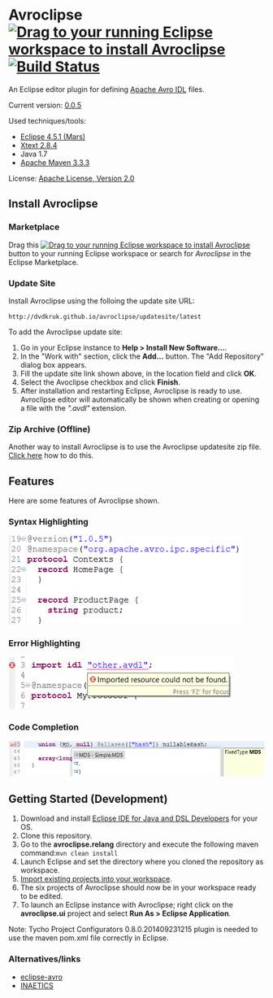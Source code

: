 # Avroclipse [![Drag to your running Eclipse workspace to install Avroclipse](https://marketplace.eclipse.org/sites/all/themes/solstice/_themes/solstice_marketplace/public/images/btn-install.png "Drag to your running Eclipse workspace to install Avroclipse")](http://marketplace.eclipse.org/marketplace-client-intro?mpc_install=2600501) [![Build Status](https://travis-ci.org/dvdkruk/avroclipse.svg)](https://travis-ci.org/dvdkruk/avroclipse)
An Eclipse editor plugin for defining [Apache Avro IDL](https://avro.apache.org/docs/1.7.7/idl.html) files. 

Current version: [0.0.5](https://github.com/dvdkruk/avroclipse/releases/tag/0.0.5)

Used techniques/tools:
- [Eclipse 4.5.1 (Mars)](http://www.eclipse.org/home/index.php)
- [Xtext 2.8.4](https://eclipse.org/Xtext/)
- Java 1.7
- [Apache Maven 3.3.3](https://maven.apache.org/)

License: [Apache License, Version 2.0](https://github.com/dvdkruk/avroclipse/blob/master/LICENSE)

## Install Avroclipse
### Marketplace
Drag this [![Drag to your running Eclipse workspace to install Avroclipse](https://marketplace.eclipse.org/sites/all/themes/solstice/_themes/solstice_marketplace/public/images/btn-install.png "Drag to your running Eclipse workspace to install Avroclipse")](http://marketplace.eclipse.org/marketplace-client-intro?mpc_install=2600501) button to your running Eclipse workspace or search for *Avroclipse* in the Eclipse Marketplace.

### Update Site
Install Avroclipse using the folloing the update site URL:
````
http://dvdkruk.github.io/avroclipse/updatesite/latest
````
To add the Avroclipse update site:

1. Go in your Eclipse instance to **Help > Install New Software...**. 
2. In the "Work with" section, click the **Add...** button. The "Add Repository" dialog box appears.
3. Fill the update site link shown above, in the location field and click **OK**.
4. Select the Avoclipse checkbox and click **Finish**.
5. After installation and restarting Eclipse, Avroclipse is ready to use. Avroclipse editor will automatically be shown when creating or opening a file with the *".avdl"* extension.

### Zip Archive (Offline)
Another way to install Avroclipse is to use the Avroclipse updatesite zip file. [Click here](https://github.com/dvdkruk/avroclipse/releases) how to do this.

## Features
Here are some features of Avroclipse shown.
### Syntax Highlighting
![Syntax Highlighting](https://github.com/dvdkruk/avroclipse/blob/master/avroclipse.releng/syntax_highlighting.gif)
### Error Highlighting
![Error Highlighting](https://github.com/dvdkruk/avroclipse/blob/master/avroclipse.releng/error_highlighting.gif)
### Code Completion 
![Code Completion](https://github.com/dvdkruk/avroclipse/blob/master/avroclipse.releng/code_completion.gif)

## Getting Started (Development)
1. Download and install [Eclipse IDE for Java and DSL Developers](http://www.eclipse.org/downloads/packages/eclipse-ide-java-and-dsl-developers/marsr) for your OS.
2. Clone this repository.
3. Go to the **avroclipse.relang** directory and execute the following maven command:````mvn clean install````
4. Launch Eclipse and set the directory where you cloned the repository as workspace.
5. [Import existing  projects into your workspace](http://help.eclipse.org/juno/index.jsp?topic=%2Forg.eclipse.platform.doc.user%2Ftasks%2Ftasks-importproject.htm).
6. The six projects of Avroclipse should now be in your workspace ready to be edited.
7. To launch an Eclipse instance with Avroclipse; right click on the **avroclipse.ui** project and select **Run As > Eclipse Application**.

Note: Tycho Project Configurators 0.8.0.201409231215 plugin is needed to use the maven pom.xml file correctly in Eclipse.

### Alternatives/links
* [eclipse-avro](https://github.com/LangleyStudios/eclipse-avro)
* [INAETICS](http://www.inaetics.org/)
